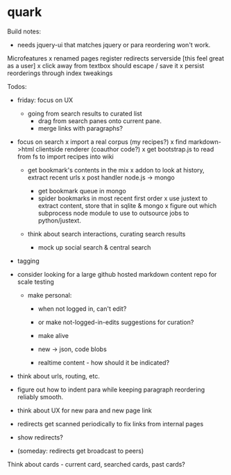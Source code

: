 quark
=====

Build notes:
 - needs jquery-ui that matches jquery or para reordering won't work.

Microfeatures
 x renamed pages register redirects serverside [this feel great as a user]
 x click away from textbox should escape / save it
 x persist reorderings through index tweakings

Todos:

- friday: focus on UX
  - going from search results to curated list
    - drag from search panes onto current pane.
    - merge links with paragraphs?

 - focus on search
	 x import a real corpus (my recipes?)
	 	x find markdown->html clientside renderer (coauthor code?)
	 	x get bootstrap.js to read from fs to import recipes into wiki

	 - get bookmark's contents in the mix
	  x addon to look at history, extract recent urls
	  x post handler node.js -> mongo
	 	- get bookmark queue in mongo
	 	- spider bookmarks in most recent first order
	 	x use justext to extract content, store that in sqlite & mongo
   	  x figure out which subprocess node module to use to outsource jobs to python/justext.
   - think about search interactions, curating search results

	 - mock up social search & central search


- tagging

- consider looking for a large github hosted markdown content repo for scale testing

  - make personal:
	  - when not logged in, can't edit?
	  - or make not-logged-in-edits suggestions for curation?
	 	
	- make alive
	 - new -> json, code blobs
	 - realtime content - how should it be indicated?

 - think about urls, routing, etc.
 - figure out how to indent para while keeping paragraph reordering reliably smooth.
 - think about UX for new para and new page link
 - redirects get scanned periodically to fix links from internal pages
 - show redirects?
 - (someday: redirects get broadcast to peers)

Think about cards - current card, searched cards, past cards?
